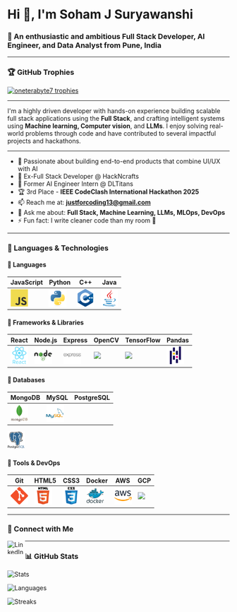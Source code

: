 <h1>Hi 👋, I'm Soham J Suryawanshi</h1>

<h3>🚀 An enthusiastic and ambitious Full Stack Developer, AI Engineer, and Data Analyst from Pune, India</h3>

---

### 🏆 GitHub Trophies

<a href="https://github.com/ryo-ma/github-profile-trophy">
  <img src="https://github-profile-trophy.vercel.app/?username=oneterabyte7&theme=onedark" alt="oneterabyte7 trophies" />
</a>

---

I'm a highly driven developer with hands-on experience building scalable full stack applications using the **Full Stack**, and crafting intelligent systems using **Machine learning, Computer vision**, and **LLMs**. I enjoy solving real-world problems through code and have contributed to several impactful projects and hackathons.

---

- 🎯 Passionate about building end-to-end products that combine UI/UX with AI
- 💼 Ex-Full Stack Developer @ HackNcrafts  
- 🧠 Former AI Engineer Intern @ DLTitans  
- 🏆 3rd Place - **IEEE CodeClash International Hackathon 2025**  
- 📫 Reach me at: **justforcoding13@gmail.com**  
- 💬 Ask me about: **Full Stack, Machine Learning, LLMs, MLOps, DevOps**
- ⚡ Fun fact: I write cleaner code than my room 🧹

---

### 🧠 Languages & Technologies

#### 🔹 Languages

| JavaScript | Python | C++ | Java |
|------------|--------|-----|------|
| <img src="https://raw.githubusercontent.com/devicons/devicon/master/icons/javascript/javascript-original.svg" width="40"/> | <img src="https://raw.githubusercontent.com/devicons/devicon/master/icons/python/python-original.svg" width="40"/> | <img src="https://raw.githubusercontent.com/devicons/devicon/master/icons/cplusplus/cplusplus-original.svg" width="40"/> | <img src="https://raw.githubusercontent.com/devicons/devicon/master/icons/java/java-original.svg" width="40"/> |

#### 🔹 Frameworks & Libraries

| React | Node.js | Express | OpenCV | TensorFlow | Pandas |
|-------|---------|---------|--------|------------|--------|
| <img src="https://raw.githubusercontent.com/devicons/devicon/master/icons/react/react-original-wordmark.svg" width="40"/> | <img src="https://raw.githubusercontent.com/devicons/devicon/master/icons/nodejs/nodejs-original-wordmark.svg" width="40"/> | <img src="https://raw.githubusercontent.com/devicons/devicon/master/icons/express/express-original-wordmark.svg" width="40"/> | <img src="https://www.vectorlogo.zone/logos/opencv/opencv-icon.svg" width="40"/> | <img src="https://www.vectorlogo.zone/logos/tensorflow/tensorflow-icon.svg" width="40"/> | <img src="https://raw.githubusercontent.com/devicons/devicon/master/icons/pandas/pandas-original.svg" width="40"/> |

#### 🔹 Databases

| MongoDB | MySQL | PostgreSQL |
|---------|-------|------------|
| <img src="https://raw.githubusercontent.com/devicons/devicon/master/icons/mongodb/mongodb-original-wordmark.svg" width="40"/> | <img src="https://raw.githubusercontent.com/devicons/devicon/master/icons/mysql/mysql-original-wordmark.svg" width="40"/> |
<img src="https://raw.githubusercontent.com/devicons/devicon/master/icons/postgresql/postgresql-original-wordmark.svg" width="40"/>

#### 🔹 Tools & DevOps

| Git | HTML5 | CSS3 | Docker | AWS | GCP |
|-----|-------|------|--------|-----|-----|
| <img src="https://raw.githubusercontent.com/devicons/devicon/master/icons/git/git-original.svg" width="40"/> | <img src="https://raw.githubusercontent.com/devicons/devicon/master/icons/html5/html5-original-wordmark.svg" width="40"/> | <img src="https://raw.githubusercontent.com/devicons/devicon/master/icons/css3/css3-original-wordmark.svg" width="40"/> | <img src="https://raw.githubusercontent.com/devicons/devicon/master/icons/docker/docker-original-wordmark.svg" width="40"/> | <img src="https://raw.githubusercontent.com/devicons/devicon/master/icons/amazonwebservices/amazonwebservices-original-wordmark.svg" width="40"/> | <img src="https://www.vectorlogo.zone/logos/google_cloud/google_cloud-icon.svg" width="40"/> |

---

### 🔗 Connect with Me

<a href="https://linkedin.com/in/sohamjs1313" target="blank">
  <img align="left" src="https://raw.githubusercontent.com/rahuldkjain/github-profile-readme-generator/master/src/images/icons/Social/linked-in-alt.svg" alt="LinkedIn" height="30" width="40" />
</a>

---

### 📊 GitHub Stats

<p>
  <img src="https://github-readme-stats.vercel.app/api?username=oneterabyte7&show_icons=true&locale=en&theme=onedark" alt="Stats" />
</p>

<p>
  <img src="https://github-readme-stats.vercel.app/api/top-langs/?username=oneterabyte7&layout=compact&theme=onedark" alt="Languages" />
</p>

<p>
  <img src="https://github-readme-streak-stats.herokuapp.com/?user=oneterabyte7&theme=onedark" alt="Streaks" />
</p>

